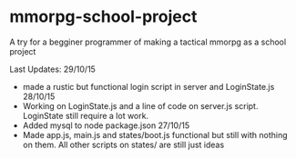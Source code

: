 # mmorpg-school-project
A try for a begginer programmer of making a tactical mmorpg as a school project

Last Updates:
 29/10/15
 * made a rustic but functional login script in server and LoginState.js
 28/10/15
 * Working on LoginState.js and a line of code on server.js script. LoginState still require a lot work.
 * Added mysql to node package.json
 27/10/15
 * Made app.js, main.js and states/boot.js functional but still with nothing on them. All other scripts on states/ are still just ideas